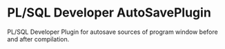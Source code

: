 # PL/SQL Developer AutoSavePlugin
PL/SQL Developer Plugin for autosave sources of program window before and after compilation.
